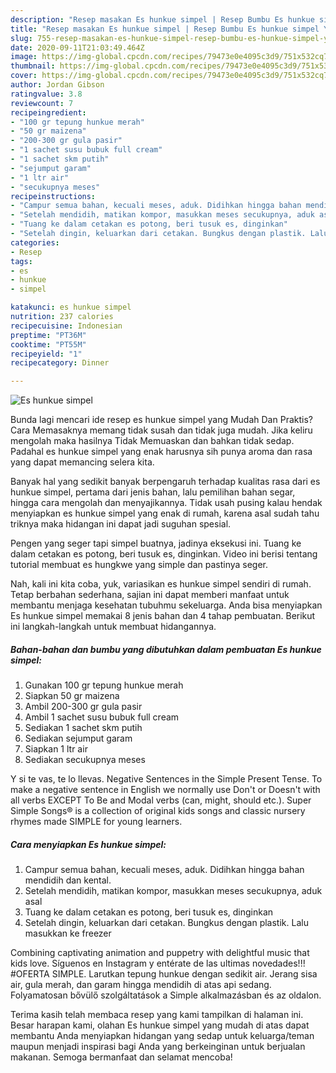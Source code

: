 ```yaml
---
description: "Resep masakan Es hunkue simpel | Resep Bumbu Es hunkue simpel Yang Enak Dan Lezat"
title: "Resep masakan Es hunkue simpel | Resep Bumbu Es hunkue simpel Yang Enak Dan Lezat"
slug: 755-resep-masakan-es-hunkue-simpel-resep-bumbu-es-hunkue-simpel-yang-enak-dan-lezat
date: 2020-09-11T21:03:49.464Z
image: https://img-global.cpcdn.com/recipes/79473e0e4095c3d9/751x532cq70/es-hunkue-simpel-foto-resep-utama.jpg
thumbnail: https://img-global.cpcdn.com/recipes/79473e0e4095c3d9/751x532cq70/es-hunkue-simpel-foto-resep-utama.jpg
cover: https://img-global.cpcdn.com/recipes/79473e0e4095c3d9/751x532cq70/es-hunkue-simpel-foto-resep-utama.jpg
author: Jordan Gibson
ratingvalue: 3.8
reviewcount: 7
recipeingredient:
- "100 gr tepung hunkue merah"
- "50 gr maizena"
- "200-300 gr gula pasir"
- "1 sachet susu bubuk full cream"
- "1 sachet skm putih"
- "sejumput garam"
- "1 ltr air"
- "secukupnya meses"
recipeinstructions:
- "Campur semua bahan, kecuali meses, aduk. Didihkan hingga bahan mendidih dan kental."
- "Setelah mendidih, matikan kompor, masukkan meses secukupnya, aduk asal"
- "Tuang ke dalam cetakan es potong, beri tusuk es, dinginkan"
- "Setelah dingin, keluarkan dari cetakan. Bungkus dengan plastik. Lalu masukkan ke freezer"
categories:
- Resep
tags:
- es
- hunkue
- simpel

katakunci: es hunkue simpel 
nutrition: 237 calories
recipecuisine: Indonesian
preptime: "PT36M"
cooktime: "PT55M"
recipeyield: "1"
recipecategory: Dinner

---
```



![Es hunkue simpel](https://img-global.cpcdn.com/recipes/79473e0e4095c3d9/751x532cq70/es-hunkue-simpel-foto-resep-utama.jpg)

Bunda lagi mencari ide resep es hunkue simpel yang Mudah Dan Praktis? Cara Memasaknya memang tidak susah dan tidak juga mudah. Jika keliru mengolah maka hasilnya Tidak Memuaskan dan bahkan tidak sedap. Padahal es hunkue simpel yang enak harusnya sih punya aroma dan rasa yang dapat memancing selera kita.

Banyak hal yang sedikit banyak berpengaruh terhadap kualitas rasa dari es hunkue simpel, pertama dari jenis bahan, lalu pemilihan bahan segar, hingga cara mengolah dan menyajikannya. Tidak usah pusing kalau hendak menyiapkan es hunkue simpel yang enak di rumah, karena asal sudah tahu triknya maka hidangan ini dapat jadi suguhan spesial.

Pengen yang seger tapi simpel buatnya, jadinya eksekusi ini. Tuang ke dalam cetakan es potong, beri tusuk es, dinginkan. Video ini berisi tentang tutorial membuat es hungkwe yang simple dan pastinya seger.


Nah, kali ini kita coba, yuk, variasikan es hunkue simpel sendiri di rumah. Tetap berbahan sederhana, sajian ini dapat memberi manfaat untuk membantu menjaga kesehatan tubuhmu sekeluarga. Anda bisa menyiapkan Es hunkue simpel memakai 8 jenis bahan dan 4 tahap pembuatan. Berikut ini langkah-langkah untuk membuat hidangannya.

<!--inarticleads1-->

##### Bahan-bahan dan bumbu yang dibutuhkan dalam pembuatan Es hunkue simpel:

1. Gunakan 100 gr tepung hunkue merah
1. Siapkan 50 gr maizena
1. Ambil 200-300 gr gula pasir
1. Ambil 1 sachet susu bubuk full cream
1. Sediakan 1 sachet skm putih
1. Sediakan sejumput garam
1. Siapkan 1 ltr air
1. Sediakan secukupnya meses


Y si te vas, te lo llevas. Negative Sentences in the Simple Present Tense. To make a negative sentence in English we normally use Don&#39;t or Doesn&#39;t with all verbs EXCEPT To Be and Modal verbs (can, might, should etc.). Super Simple Songs® is a collection of original kids songs and classic nursery rhymes made SIMPLE for young learners. 

<!--inarticleads2-->

##### Cara menyiapkan Es hunkue simpel:

1. Campur semua bahan, kecuali meses, aduk. Didihkan hingga bahan mendidih dan kental.
1. Setelah mendidih, matikan kompor, masukkan meses secukupnya, aduk asal
1. Tuang ke dalam cetakan es potong, beri tusuk es, dinginkan
1. Setelah dingin, keluarkan dari cetakan. Bungkus dengan plastik. Lalu masukkan ke freezer


Combining captivating animation and puppetry with delightful music that kids love. Síguenos en Instagram y entérate de las ultimas novedades!!! #OFERTA SIMPLE. Larutkan tepung hunkue dengan sedikit air. Jerang sisa air, gula merah, dan garam hingga mendidih di atas api sedang. Folyamatosan bővülő szolgáltatások a Simple alkalmazásban és az oldalon. 

Terima kasih telah membaca resep yang kami tampilkan di halaman ini. Besar harapan kami, olahan Es hunkue simpel yang mudah di atas dapat membantu Anda menyiapkan hidangan yang sedap untuk keluarga/teman maupun menjadi inspirasi bagi Anda yang berkeinginan untuk berjualan makanan. Semoga bermanfaat dan selamat mencoba!
